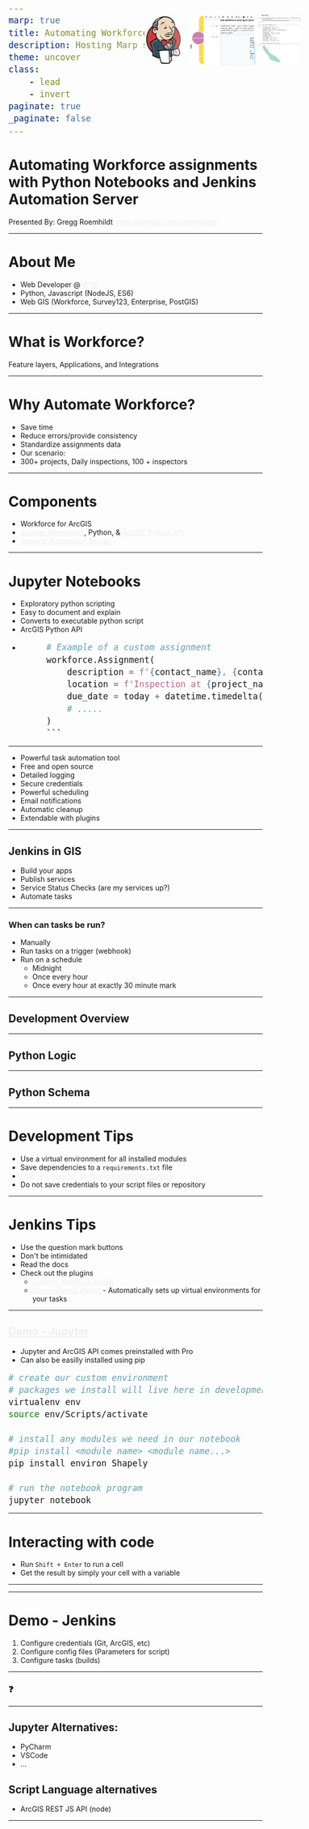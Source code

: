 ```yaml
---
marp: true
title: Automating Workforce assignments with Python Notebooks and Jenkins Automation Server
description: Hosting Marp slide deck on the web
theme: uncover
class:
    - lead
    - invert
paginate: true
_paginate: false
---
```


# Automating Workforce assignments with Python Notebooks and Jenkins Automation Server

Presented By: Gregg Roemhildt
https://github.com/roemhildtg/

<style scoped>a { color: #eee; }</style>

---

# About Me

 - Web Developer @ [WSB](https://wsbeng.com)
 - Python, Javascript (NodeJS, ES6)
 - Web GIS (Workforce, Survey123, Enterprise, PostGIS)

---

# What is Workforce?

Feature layers, Applications, and Integrations

![Workforce](./assets/Workforce.png?)

---

 # Why Automate Workforce?

 * Save time
 * Reduce errors/provide consistency
 * Standardize assignments data
 * Our scenario: 
 * 300+ projects, Daily inspections, 100 + inspectors


---

# Components
 * Workforce for ArcGIS
 * [Jupyter Notebooks](https://jupyter.org/), Python, & [ArcGIS Python API](https://developers.arcgis.com/python/)
 * [Jenkins Automation Server](https://jenkins.io/)

---
<style scoped>
pre {
    font-size: 20px;
}
img {
    position: absolute;
    top: 40px;
    right: 100px;
    height: 100px;
}
</style>
![Jupyter](./assets/jupyter.svg)

# Jupyter Notebooks 

 * Exploratory python scripting
 * Easy to document and explain
 * Converts to executable python script
 * ArcGIS Python API
 * ```python
        # Example of a custom assignment
        workforce.Assignment(
            description = f'{contact_name}, {contact_phone}',
            location = f'Inspection at {project_name} - Project #{project_number}', 
            due_date = today + datetime.timedelta(hours=12),
            # .....
        )
        ```
---

![Jenkins](./assets/jenkins.jpg)

 * Powerful task automation tool
 * Free and open source
 * Detailed logging
 * Secure credentials
 * Powerful scheduling
 * Email notifications
 * Automatic cleanup
 * Extendable with plugins

---

## Jenkins in GIS

 * Build your apps
 * Publish services
 * Service Status Checks (are my services up?)
 * Automate tasks

---

### When can tasks be run?

 * Manually
 * Run tasks on a trigger (webhook)
 * Run on a schedule
    * Midnight
    * Once every hour
    * Once every hour at exactly 30 minute mark

---

## Development Overview

![Process](./assets/Process.png)

---

## Python Logic

![Python](./assets/Python.png)

---

## Python Schema
<style scoped>
    img {
        padding:50px;
        background: rgba(255,255,255,0.1);
    }
</style>
![FilterLogic](./assets/FilterLogic.png?)

---

# Development Tips

 * Use a virtual environment for all installed modules
 * Save dependencies to a `requirements.txt` file
 * [Use `.env` files for all configuration parameters](https://preslav.me/2019/01/09/dotenv-files-python/)
 * Do not save credentials to your script files or repository


---

# Jenkins Tips

 * Use the question mark buttons
 * Don't be intimidated
 * Read the docs
 * Check out the plugins
    * [Generic webhook plugin](https://wiki.jenkins-ci.org/display/JENKINS/Generic+Webhook+Trigger+Plugin)
    * [ShiningPanda Plugin](https://wiki.jenkins.io/display/JENKINS/ShiningPanda+Plugin) - Automatically sets up virtual environments for your tasks

---

## [Demo - Jupyter](http://localhost:8888/tree)
 - Jupyter and ArcGIS API comes preinstalled with Pro
 - Can also be easilly installed using pip

```bash
# create our custom environment
# packages we install will live here in development
virtualenv env
source env/Scripts/activate

# install any modules we need in our notebook
#pip install <module name> <module name...>
pip install environ Shapely

# run the notebook program
jupyter notebook
```

---

# Interacting with code

 - Run `Shift + Enter` to run a cell
 - Get the result by simply your cell with a variable 

![Jupyter PNG](./assets/Jupyter1.png)

---


![Jupyter PNG](./assets/Jupyter2.png)

----

# Demo - Jenkins

 1) Configure credentials (Git, ArcGIS, etc)
 2) Configure config files (Parameters for script)
 3) Configure tasks (builds)



---

### <!--fit--> :question:

---

## Jupyter Alternatives:
 - PyCharm
 - VSCode
 - ...

## Script Language alternatives

 - ArcGIS REST JS API (node)

---

